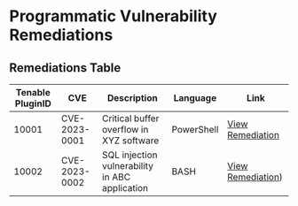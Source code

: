 # Programmatic Vulnerability Remediations

## Remediations Table

| Tenable PluginID | CVE        | Description                   | Language   | Link                                                     |
|------------------|------------|-------------------------------|------------|----------------------------------------------------------|
| 10001            | CVE-2023-0001 | Critical buffer overflow in XYZ software | PowerShell | [View Remediation](https://github.com/joshthuet/Programmatic-Remediation/blob/main/powershell-template.ps1) |
| 10002            | CVE-2023-0002 | SQL injection vulnerability in ABC application | BASH       | [View Remediation](https://github.com/joshthuet/Programmatic-Remediation/blob/main/bash-template.sh)) |
